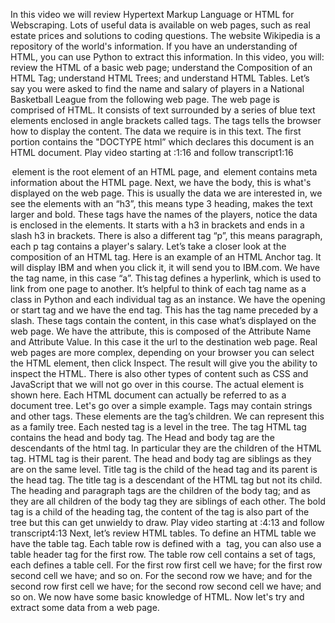 In this video we will review Hypertext Markup Language or HTML for Webscraping. Lots of useful data is available on web pages, such as real estate prices and solutions to coding questions. The website Wikipedia is a repository of the world's information. If you have an understanding of HTML, you can use Python to extract this information. In this video, you will: review the HTML of a basic web page; understand the Composition of an HTML Tag; understand HTML Trees; and understand HTML Tables. Let’s say you were asked to find the name and salary of players in a National Basketball League from the following web page. The web page is comprised of HTML. It consists of text surrounded by a series of blue text elements enclosed in angle brackets called tags. The tags tells the browser how to display the content. The data we require is in this text. The first portion contains the "DOCTYPE html” which declares this document is an HTML document.
Play video starting at :1:16 and follow transcript1:16
<html> element is the root element of an HTML page,  and <head> element contains meta information about the HTML page. Next, we have the body, this is what's displayed on the web page. This is usually the data we are interested in, we see the elements with an “h3”, this means type 3 heading, makes the text larger and bold. These tags have the names of the players, notice the data is enclosed in the elements. It starts with a h3 in brackets and ends in a slash h3 in brackets. There is also a different tag “p”, this means paragraph, each p tag contains a player's salary. Let’s take a closer look at the composition of an HTML tag. Here is an example of an HTML Anchor tag. It will display IBM and when you click it, it will send you to IBM.com. We have the tag name, in this case “a”. This tag defines a hyperlink, which is used to link from one page to another. It’s helpful to think of each tag name as a class in Python and each individual tag as an instance. We have the opening or start tag and we have the end tag. This has the tag name preceded by a slash. These tags contain the content, in this case what’s displayed on the web page. We have the attribute, this is composed of the Attribute Name and Attribute Value. In this case it the url to the destination web page. Real web pages are more complex, depending on your browser you can select the HTML element, then click Inspect. The result will give you the ability to inspect the HTML. There is also other types of content such as CSS and JavaScript that we will not go over in this course. The actual element is shown here. Each HTML document can actually be referred to as a document tree. Let's go over a simple example. Tags may contain strings and other tags. These elements are the tag’s children. We can represent this as a family tree. Each nested tag is a level in the tree. The tag HTML tag contains the head and body tag. The Head and body tag are the descendants of the html tag. In particular they are the children of the HTML tag. HTML tag is their parent. The head and body tag are siblings as they are on the same level. Title tag is the child of the head tag and its parent is the head tag. The title tag is a descendant of the HTML tag but not its child. The heading and paragraph tags are the children of the body tag; and as they are all children of the body tag they are siblings of each other. The bold tag is a child of the heading tag, the content of the tag is also part of the tree but this can get unwieldy to draw.
Play video starting at :4:13 and follow transcript4:13
Next, let’s review HTML tables. To define an HTML table we have the table tag. Each table row is defined with a  <tr>  tag, you can also use a table header tag for the first row. The table row cell contains a set of <td> tags, each defines a table cell. For the first row first cell we have; for the first row second cell we have; and so on. For the second row we have; and for the second row first cell we have; for the second row second cell we have; and so on. We now have some basic knowledge of HTML. Now let's try and extract some data from a web page.